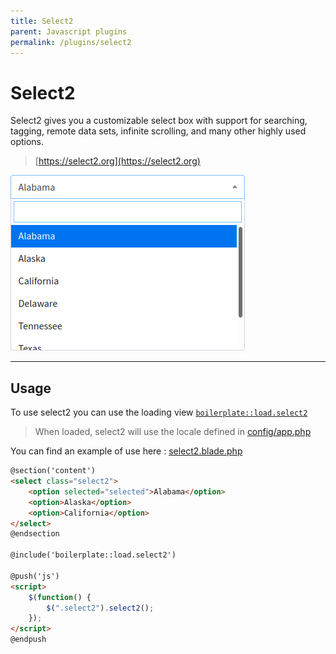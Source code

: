 ```yaml
---
title: Select2
parent: Javascript plugins
permalink: /plugins/select2
---
```


# Select2

Select2 gives you a customizable select box with support for searching, tagging, remote data sets, infinite scrolling, and many other highly used options.

> [https://select2.org](https://select2.org)

![](/assets/img/select2.png)

---

## Usage

To use select2 you can use the loading view [`boilerplate::load.select2`](https://github.com/sebastienheyd/boilerplate/blob/e1dc4b29920f011271a1a7ad682c3e82643180d9/src/resources/views/load/select2.blade.php)

> When loaded, select2 will use the locale defined in [config/app.php](/configuration/app#locale)

You can find an example of use here : [select2.blade.php](https://github.com/sebastienheyd/boilerplate/blob/e1dc4b29920f011271a1a7ad682c3e82643180d9/src/resources/views/plugins/demo/select2.blade.php)

```html
@section('content')
<select class="select2">
    <option selected="selected">Alabama</option>
    <option>Alaska</option>
    <option>California</option>
</select>
@endsection

@include('boilerplate::load.select2')

@push('js')
<script>
    $(function() {
        $(".select2").select2();
    });
</script>
@endpush
```